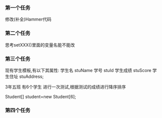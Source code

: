 ### 第一个任务
修改(补全)Hammer代码
### 第二个任务
思考setXXX()里面的变量名能不能改
### 第三个任务
现有学生模板,有以下其属性:
  学生名   stuName
  学号     stuId
  学生成绩  stuScore
  学生住址  stuAddress;

3年五班 有6个学生  进行一次测试,根据测试的成绩进行降序排序

Student[] student=new Student[6];

### 第四个任务

